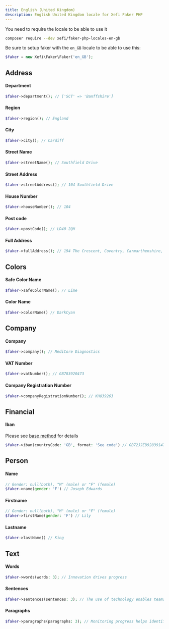 ```yaml
---
title: English (United Kingdom)
description: English United Kingdom locale for Xefi Faker PHP
---
```


You need to require the locale to be able to use it
```bash
composer require --dev xefi/faker-php-locales-en-gb
```

Be sure to setup faker with the `en_GB` locale to be able to use this:

```php
$faker = new Xefi\Faker\Faker('en_GB');
```

## Address

#### Department
```php
$faker->department(); // ['SCT' => 'Banffshire']
```

#### Region
```php
$faker->region(); // England
```

#### City
```php
$faker->city(); // Cardiff
```

#### Street Name
```php
$faker->streetName(); // Southfield Drive
```

#### Street Address
```php
$faker->streetAddress(); // 104 Southfield Drive
```

#### House Number
```php
$faker->houseNumber(); // 104
```

#### Post code
```php
$faker->postCode(); // LD40 2QH
```

#### Full Address
```php
$faker->fullAddress(); // 194 The Crescent, Coventry, Carmarthenshire, FI51 9FG
```

## Colors

#### Safe Color Name

```php
$faker->safeColorName(); // Lime
```

#### Color Name
```php
$faker->colorName() // DarkCyan
```

## Company

#### Company
```php
$faker->company(); // MediCore Diagnostics
```

#### VAT Number
```php
$faker->vatNumber(); // GB783920473
```

#### Company Registration Number
```php
$faker->companyRegistrationNumber(); // KH839263
```

## Financial

#### Iban

Please see [base method](/extensions/financial#iban) for details

```php
$faker->iban(countryCode: 'GB', format: 'See code') // GB72JJED92839147382930
```

## Person

#### Name
```php
// Gender: null(both), "M" (male) or "F" (female)
$faker->name(gender: 'F') // Joseph Edwards
```

#### Firstname
```php
// Gender: null(both), "M" (male) or "F" (female)
$faker->firstName(gender: 'F') // Lily
```

#### Lastname
```php
$faker->lastName() // King
```

## Text

#### Words

```php
$faker->words(words: 3); // Innovation drives progress
```

#### Sentences

```php
$faker->sentences(sentences: 3); // The use of technology enables teams to work smarter and ...
```

#### Paragraphs

```php
$faker->paragraphs(paragraphs: 3); // Monitoring progress helps identify opportunities for growth and ...
```
